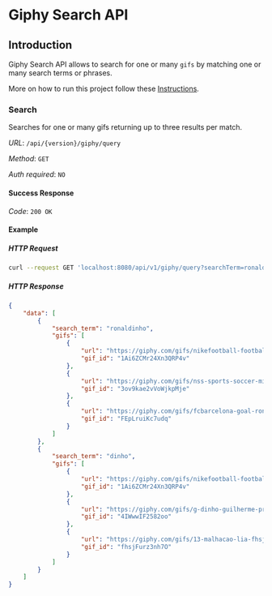 # Giphy Search API

## Introduction

Giphy Search API allows to search for one or many `gifs` by matching one or many search terms or phrases.

More on how to run this project follow these [Instructions](Instructions.md).


### Search

Searches for one or many gifs returning up to three results per match.

*URL*: `/api/{version}/giphy/query`

*Method*: `GET`

*Auth required*: `NO`


#### Success Response

*Code*: `200 OK`


#### Example

##### HTTP Request

```bash
curl --request GET 'localhost:8080/api/v1/giphy/query?searchTerm=ronaldinho&searchTerm=dinho'
```

##### HTTP Response

```json
{
    "data": [
        {
            "search_term": "ronaldinho",
            "gifs": [
                {
                    "url": "https://giphy.com/gifs/nikefootball-football-soccer-1Ai6ZCMr24Xn3QRP4v",
                    "gif_id": "1Ai6ZCMr24Xn3QRP4v"
                },
                {
                    "url": "https://giphy.com/gifs/nss-sports-soccer-milan-3ov9kae2vVoWjkpMje",
                    "gif_id": "3ov9kae2vVoWjkpMje"
                },
                {
                    "url": "https://giphy.com/gifs/fcbarcelona-goal-ronaldinho-FEpLruiKc7udq",
                    "gif_id": "FEpLruiKc7udq"
                }
            ]
        },
        {
            "search_term": "dinho",
            "gifs": [
                {
                    "url": "https://giphy.com/gifs/nikefootball-football-soccer-1Ai6ZCMr24Xn3QRP4v",
                    "gif_id": "1Ai6ZCMr24Xn3QRP4v"
                },
                {
                    "url": "https://giphy.com/gifs/g-dinho-guilherme-prates-4IWwwIF2582oo",
                    "gif_id": "4IWwwIF2582oo"
                },
                {
                    "url": "https://giphy.com/gifs/13-malhacao-lia-fhsjFurz3nh7O",
                    "gif_id": "fhsjFurz3nh7O"
                }
            ]
        }
    ]
}
```